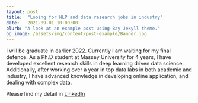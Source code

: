```yaml
---
layout: post
title:  "Looing for NLP and data research jobs in industry"
date:   2021-09-01 10:00:00
blurb: "A look at an example post using Bay Jekyll theme."
og_image: /assets/img/content/post-example/Banner.jpg
---
```



I will be graduate in earlier 2022. Currently I am waiting for my final defence. As a Ph.D student at Massey University for 4 years, I have developed excellent research skills in deep learning driven data science. Additionally, after working over a year in top data labs in both academic and industry, I have advanced knowledge in developing online application, and dealing with complex data.

Please find my detail in [LinkedIn](https://www.linkedin.com/in/zhao-jiawei-72526b144/)
